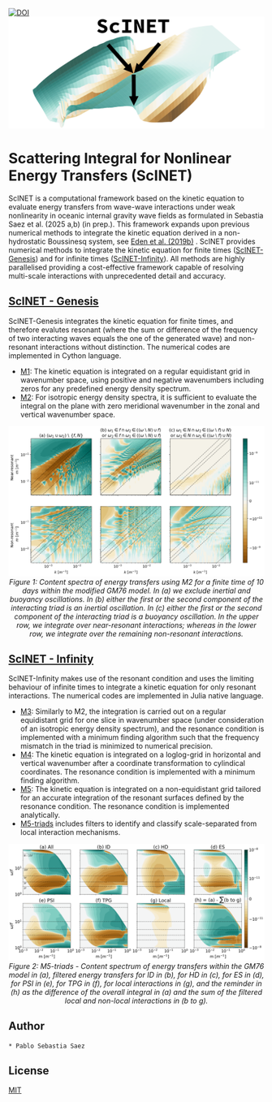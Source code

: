 [![DOI](https://zenodo.org/badge/1073098037.svg)](https://doi.org/10.5281/zenodo.17367455)
![](media/logo.png)

# Scattering Integral for Nonlinear Energy Transfers (ScINET)
ScINET is a computational framework based on the kinetic equation to evaluate energy transfers from wave-wave interactions under weak nonlinearity in oceanic internal gravity wave fields as formulated in Sebastia Saez et al. (2025 a,b) (in prep.). This framework expands upon previous numerical methods to integrate the kinetic equation derived in a non-hydrostatic Boussinesq system, see [Eden et al. (2019b)](https://journals.ametsoc.org/view/journals/phoc/49/3/jpo-d-18-0075.1.xml) . ScINET provides numerical methods to integrate the kinetic equation for finite times ([ScINET-Genesis](https://github.com/pablosebastiasaez/ScINET/tree/main/Genesis)) and for infinite times ([ScINET-Infinity](https://github.com/pablosebastiasaez/ScINET/tree/main/Infinity)). All methods are highly parallelised providing a cost-effective framework capable of resolving multi-scale interactions with unprecedented detail and accuracy. 

## [ScINET - Genesis](https://github.com/pablosebastiasaez/ScINET/tree/main/Genesis)
ScINET-Genesis integrates the kinetic equation for finite times, and therefore evalutes resonant (where the sum or difference of the frequency of two interacting waves equals the one of the generated wave) and non-resonant interactions without distinction. The numerical codes are implemented in Cython language.

* [M1](https://github.com/pablosebastiasaez/ScINET/tree/main/Genesis/M1): The kinetic equation is integrated on a regular equidistant grid in wavenumber space, using positive and negative wavenumbers including zeros for any predefined energy density spectrum.
* [M2](https://github.com/pablosebastiasaez/ScINET/tree/main/Genesis/M2): For isotropic energy density spectra, it is sufficient to evaluate the integral on the plane with zero meridional wavenumber in the zonal and vertical wavenumber space.
<p align="center">
  <img src="media/M2.png" width="900"/><br>
  <em>
  Figure 1: Content spectra of energy transfers using M2 for a finite time of 
   10 days within the modified GM76 model. 
  In (a) we exclude inertial and buoyancy oscillations. In (b) either the first or the 
  second component of the interacting triad is an inertial oscillation. 
  In (c) either the first or the second component of the interacting triad is a buoyancy 
  oscillation. In the upper row, we integrate over near-resonant interactions; whereas in the lower row, 
  we integrate over the remaining non-resonant interactions. 
  </em>
</p>


## [ScINET - Infinity](https://github.com/pablosebastiasaez/ScINET/tree/main/Infinity)
ScINET-Infinity makes use of the resonant condition and uses the limiting behaviour of infinite times to integrate a kinetic equation for only resonant interactions. The numerical codes are implemented in Julia native language.

* [M3](https://github.com/pablosebastiasaez/ScINET/blob/main/Infinity/M3.jl): Similarly to M2, the integration is carried out on a regular equidistant grid for one slice in wavenumber space (under consideration of an isotropic energy density spectrum), and the resonance condition is implemented with a minimum finding algorithm such that the frequency mismatch in the triad is minimized to numerical precision.
* [M4](https://github.com/pablosebastiasaez/ScINET/blob/main/Infinity/M4.jl): The kinetic equation is integrated on a loglog-grid in horizontal and vertical wavenumber after a coordinate transformation to cylindical coordinates. The resonance condition is implemented with a minimum finding algorithm.
* [M5](https://github.com/pablosebastiasaez/ScINET/blob/main/Infinity/M5.jl): The kinetic equation is integrated on a non-equidistant grid tailored for an accurate integration of the resonant surfaces defined by the resonance condition. The resonance condition is implemented analytically.
* [M5-triads](https://github.com/pablosebastiasaez/ScINET/blob/main/Infinity/M5-triads.jl) includes filters to identify and classify scale-separated from local interaction mechanisms.
<p align="center">
  <img src="media/M5-triads.png" width="900"/><br>
  <em>
    Figure 2: M5-triads - Content spectrum of energy transfers within the GM76 model in (a), filtered energy transfers for ID in (b), for HD in (c), for ES in (d), for PSI in (e), for TPG in (f), for local interactions in (g), and the reminder in (h) as the difference of the overall integral in (a) and the sum of the filtered local and non-local interactions in (b to g).
  </em>
</p>

## Author
    * Pablo Sebastia Saez

## License
[MIT](LICENSE.txt)
